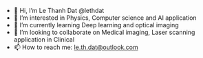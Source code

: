 - 👋 Hi, I’m Le Thanh Dat @lethdat
- 👀 I’m interested in Physics, Computer science and AI application
- 🌱 I’m currently learning Deep learning and optical imaging
- 💞️ I’m looking to collaborate on Medical imaging, Laser scanning application in Clinical
- 📫 How to reach me: le.th.dat@outlook.com

<!---
lethdat/lethdat is a ✨ special ✨ repository because its `README.md` (this file) appears on your GitHub profile.
You can click the Preview link to take a look at your changes.
--->
